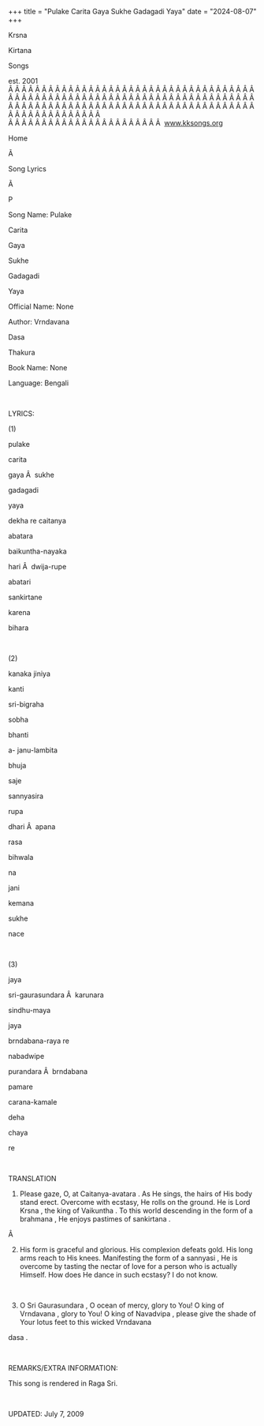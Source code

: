 +++ 
title = "Pulake Carita Gaya Sukhe Gadagadi Yaya"
date = "2024-08-07"
+++

Krsna
 
Kirtana
 
Songs

est. 2001
Â Â Â Â Â Â Â Â Â Â Â Â Â Â Â Â Â Â Â Â Â Â Â Â Â Â Â Â Â Â Â Â Â Â Â Â Â Â Â Â Â Â Â Â Â Â Â Â Â Â Â Â Â Â Â Â Â Â Â Â Â Â Â Â Â Â Â Â Â Â Â Â Â Â Â Â Â Â Â Â Â Â Â Â Â Â Â Â Â Â Â Â Â Â Â Â Â Â Â Â Â Â Â Â Â Â Â Â Â Â Â Â Â Â Â Â Â Â Â Â Â Â Â Â Â  
Â Â Â Â Â Â Â Â Â Â Â Â Â Â Â Â Â Â Â Â Â Â Â  
www.kksongs.org








Home


Ã 
 
Song Lyrics
 
Ã 
 
P


Song Name: 
Pulake
 
Carita
 
Gaya
 
Sukhe


Gadagadi
 
Yaya


Official Name: None


Author: 
Vrndavana
 
Dasa
 
Thakura


Book Name: None


Language: 
Bengali




 


LYRICS:


(1)


pulake
 
carita
 
gaya
Â  
sukhe
 
gadagadi
 
yaya


dekha
 re 
caitanya
 
abatara


baikuntha-nayaka
 
hari
Â  
dwija-rupe
 
abatari


sankirtane
 
karena
 
bihara


 


(2)


kanaka 
jiniya


kanti
 
sri-bigraha
 
sobha
 
bhanti


a-
janu-lambita


bhuja
 
saje


sannyasira
 
rupa
 
dhari
Â  
apana
 
rasa
 
bihwala


na
 
jani
 
kemana


sukhe
 
nace


 


(3)


jaya
 
sri-gaurasundara
Â  
karunara
 
sindhu-maya


jaya
 
brndabana-raya
 re


nabadwipe
 
purandara
Â  
brndabana
 
pamare


carana-kamale
 
deha
 
chaya

re


 


TRANSLATION


1) Please gaze, O, at 
Caitanya-avatara
. As He sings, the hairs of His body stand
erect. Overcome with ecstasy, He rolls on the ground. He is Lord 
Krsna
, the king of 
Vaikuntha
. To
this world descending in the form of a 
brahmana
, He
enjoys pastimes of 
sankirtana
.


Â 


2) His form is graceful and
glorious. His complexion defeats gold. His long arms reach to His knees.
Manifesting the form of a 
sannyasi
, He is overcome by
tasting the nectar of love for a person who is actually Himself. How does He
dance in such ecstasy? I do not know.


 


3) O Sri 
Gaurasundara
, O ocean of mercy, glory to You! O king of 
Vrndavana
, glory to You! O king of 
Navadvipa
,
please give the shade of Your lotus feet to this wicked 
Vrndavana


dasa
.


 


REMARKS/EXTRA INFORMATION:


This
song is rendered in Raga Sri.


 


UPDATED:
 July 7, 2009